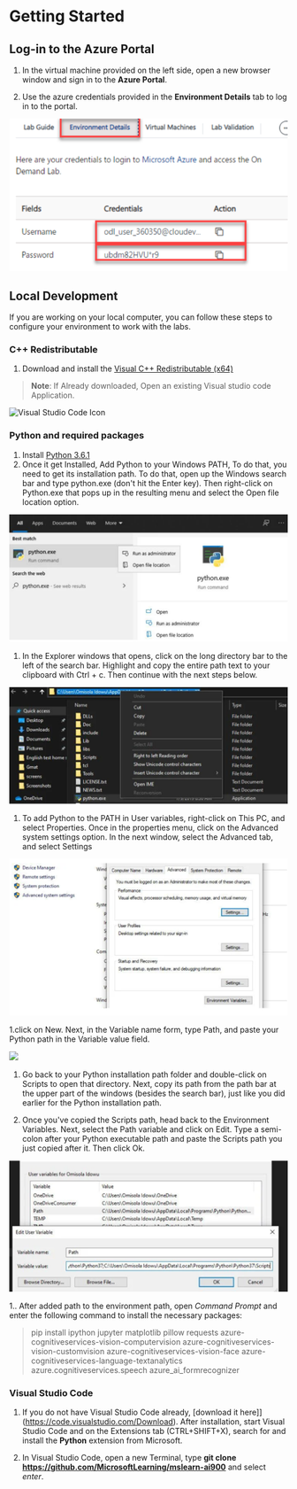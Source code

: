 # Getting Started
## Log-in to the Azure Portal

1. In the virtual machine provided on the left side, open a new browser window and sign in to the **Azure Portal**.

1. Use the azure credentials provided in the **Environment Details** tab to log in to the portal.

![](images/image.png)

## Local Development 

If you are working on your local computer, you can follow these steps to configure your environment to work with the labs. 

### C++ Redistributable 
1. Download and install the [Visual C++ Redistributable (x64)](https://aka.ms/vs/16/release/vc_redist.x64.exe) 
  >**Note**: If Already downloaded, Open an existing Visual studio code Application.
  
   ![Visual Studio Code Icon](./images/vscode.jpg)

### Python and required packages 
1. Install [Python 3.6.1](https://www.python.org/downloads/release/python-361/) 
1. Once it get Installed, Add Python to your Windows PATH, To do that, you need to get its installation path. To do that, open up the Windows search bar and type python.exe (don't hit the Enter key). Then right-click on Python.exe that pops up in the resulting menu and select the Open file location option.

![](images/python.png)

1. In the Explorer windows that opens, click on the long directory bar to the left of the search bar. Highlight and copy the entire path text to your clipboard with Ctrl + c. Then continue with the next steps below.

![](images/explorer.png)

1. To add Python to the PATH in User variables, right-click on This PC, and select Properties. Once in the properties menu, click on the Advanced system settings option. In the next window, select the Advanced tab, and select Settings

![](images/path.png)

1.click on New. Next, in the Variable name form, type Path, and paste your Python path in the Variable value field.

![](images/variable.png)

1. Go back to your Python installation path folder and double-click on Scripts to open that directory. Next, copy its path from the path bar at the upper part of the windows (besides the search bar), just like you did earlier for the Python installation path.

1. Once you've copied the Scripts path, head back to the Environment Variables. Next, select the Path variable and click on Edit. Type a semi-colon after your Python executable path and paste the Scripts path you just copied after it. Then click Ok.

![](images/script.png)

1.. After added path to the environment path, open *Command Prompt* and enter the following command to install the necessary packages: 

> pip install ipython jupyter matplotlib pillow requests azure-cognitiveservices-vision-computervision azure-cognitiveservices-vision-customvision azure-cognitiveservices-vision-face azure-cognitiveservices-language-textanalytics azure.cognitiveservices.speech azure_ai_formrecognizer 

### Visual Studio Code 
1. If you do not have Visual Studio Code already, [download it here]](https://code.visualstudio.com/Download). After installation, start Visual Studio Code and on the Extensions tab (CTRL+SHIFT+X), search for and install the **Python** extension from Microsoft.

2. In Visual Studio Code, open a new Terminal, type **git clone https://github.com/MicrosoftLearning/mslearn-ai900** and select *enter*. 

 
